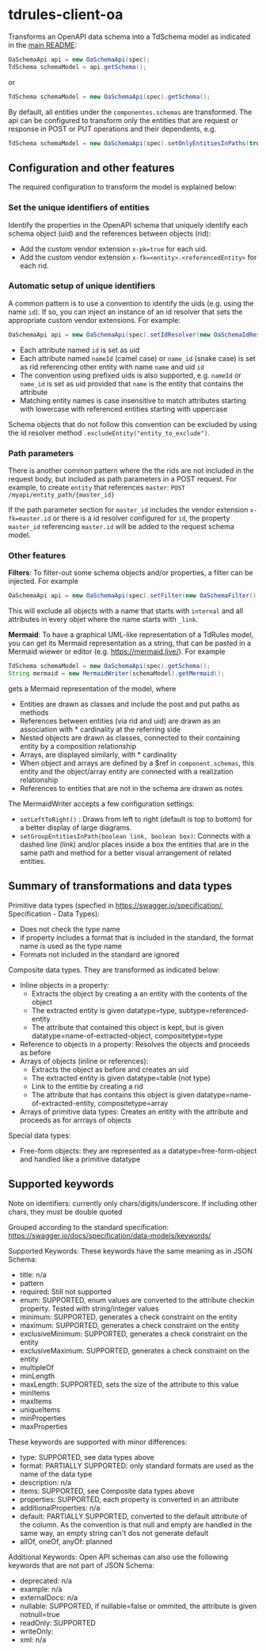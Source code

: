 # tdrules-client-oa

Transforms an OpenAPI data schema into a TdSchema model as indicated in the [main README](../README.md):

```Java
OaSchemaApi api = new OaSchemaApi(spec);
TdSchema schemaModel = api.getSchema();
```

or

```Java
TdSchema schemaModel = new OaSchemaApi(spec).getSchema();
```

By default, all entities under the `componentes.schemas` are transformed.
The api can be configured to transform only the entities that are request or response in POST or PUT operations and their dependents, e.g.

```Java
TdSchema schemaModel = new OaSchemaApi(spec).setOnlyEntitiesInPaths(true).getSchema();
```

## Configuration and other features

The required configuration to transform the model is explained below:

### Set the unique identifiers of entities

Identify the properties in the OpenAPI schema that uniquely identify each schema object (uid) and the references between objects (rid):
- Add the custom vendor extension `x-pk=true` for each uid.
- Add the custom vendor extension `x-fk=<entity>.<referencedEntity>` for each rid.

### Automatic setup of unique identifiers

A common pattern is to use a convention to identify the uids (e.g. using the name `id`). If so, you can inject an instance of an id resolver
that sets the appropriate custom vendor extensions. For example:

```Java
OaSchemaApi api = new OaSchemaApi(spec).setIdResolver(new OaSchemaIdResolver().setIdName("id"));
```

- Each attribute named `id` is set as uid
- Each attribute named `nameId` (camel case) or `name_id` (snake case) is set as rid referencing other entity with name `name` and uid `id`
- The convention using prefixed uids is also supported, e.g. `nameId` or `name_id` is set as uid provided that `name` is the entity that contains the attribute
- Matching entity names is case insensitive to match attributes starting with lowercase with referenced entities starting with uppercase

Schema objects that do not follow this convention can be excluded by using the id resolver method `.excludeEntity("entity_to_exclude")`.

### Path parameters

There is another common pattern where the the rids are not included in the request body, but included as path parameters in a POST request.
For example, to create `entity` that references `master`: `POST /myapi/entity_path/{master_id}`

If the path parameter section for `master_id` includes the vendor extension `x-fk=master.id` 
or there is a id resolver configured for `id`, 
the property `master_id` referencing `master.id` will be added to the request schema model.

### Other features

**Filters**: To filter-out some schema objects and/or properties, a filter can be injected. For example

```Java
OaSchemaApi api = new OaSchemaApi(spec).setFilter(new OaSchemaFilter().add("internal*", "*").add("*", "_link*"));
```

This will exclude all objects with a name that starts with `internal` and all attributes in every objet where the name starts with `_link`.

**Mermaid**: To have a graphical UML-like representation of a TdRules model, you can get its Mermaid representation as a string, that can be pasted in a Mermaid wiewer or editor (e.g. https://mermaid.live/). For example

```Java
TdSchema schemaModel = new OaSchemaApi(spec).getSchema();
String mermaid = new MermaidWriter(schemaModel).getMermaid();
```

gets a Mermaid representation of the model, where
- Entities are drawn as classes and include the post and put paths as methods
- References between entities (via rid and uid) are drawn as an association with * cardinality at the referring side
- Nested objects are drawn as classes, connected to their containing entity by a composition relationship
- Arrays, are displayed similarly, with * cardinality
- When object and arrays are defined by a $ref in `component.schemas`, this entity and the object/array entity  are connected with a realization relationship
- References to entities that are not in the schema are drawn as notes

The MermaidWriter accepts a few configuration settings:
- `setLeftToRight()` : Draws from left to right (default is top to bottom) for a better display of large diagrams.
- `setGroupEntitiesInPath(boolean link, boolean box)`: Connects with a dashed line (link) and/or places inside a box the entities that are in the same path and method for a better visual arrangement of related entities.

## Summary of transformations and data types

Primitive data types (specfied in https://swagger.io/specification/, Specification - Data Types):

- Does not check the type name
- if property includes a format that is included in the standard, the format name is used as the type name
- Formats not included in the standard are ignored

Composite data types. They are transformed as indicated below:

- Inline objects in a property:
  - Extracts the object by creating a an entity with the contents of the object
  - The extracted entity is given datatype=type, subtype=referenced-entity
  - The attribute that contained this object is kept, but is given datatype=name-of-extracted-object, compositetype=type
- Reference to objects in a property: Resolves the objects and proceeds as before
- Arrays of objects (inline or references): 
  - Extracts the object as before and creates an uid
  - The extracted entity is given datatype=table (not type)
  - Link to the entitie by creating a rid
  - The attribute that has contains this object is given datatype=name-of-extracted-entity, compositetype=array
- Arrays of primitive data types: Creates an entity with the attribute and proceeds as for arrrays of objects

Special data types:
- Free-form objects: they are represented as a datatype=free-form-object and handled like a primitive datatype
  
## Supported keywords

Note on identifiers: currently only chars/digits/underscore. If including other chars, they must be double quoted

Grouped according to the standard specification:
https://swagger.io/docs/specification/data-models/keywords/

Supported Keywords: These keywords have the same meaning as in JSON Schema:

- title: n/a
- pattern
- required: Still not supported
- enum: SUPPORTED, enum values are converted to the attribute checkin property. Tested with string/integer values
- minimum: SUPPORTED, generates a check constraint on the entity
- maximum: SUPPORTED, generates a check constraint on the entity
- exclusiveMinimum: SUPPORTED, generates a check constraint on the entity
- exclusiveMaximum: SUPPORTED, generates a check constraint on the entity
- multipleOf
- minLength
- maxLength: SUPPORTED, sets the size of the attribute to this value
- minItems
- maxItems
- uniqueItems
- minProperties
- maxProperties

These keywords are supported with minor differences:

- type: SUPPORTED, see data types above
- format: PARTIALLY SUPPORTED: only standard formats are used as the name of the data type
- description: n/a
- items: SUPPORTED, see Composite data types above
- properties: SUPPORTED, each property is converted in an attribute
- additionalProperties: n/a
- default: PARTIALLY SUPPORTED, converted to the default attribute of the column.
  As the convention is that null and empty are handled in the same way, an empty string can't dos not generate default
- allOf, oneOf, anyOf: planned

Additional Keywords: Open API schemas can also use the following keywords that are not part of JSON Schema:

- deprecated: n/a
- example: n/a
- externalDocs: n/a
- nullable: SUPPORTED, if nullable=false or ommited, the attribute is given notnull=true
- readOnly: SUPPORTED
- writeOnly:
- xml: n/a

